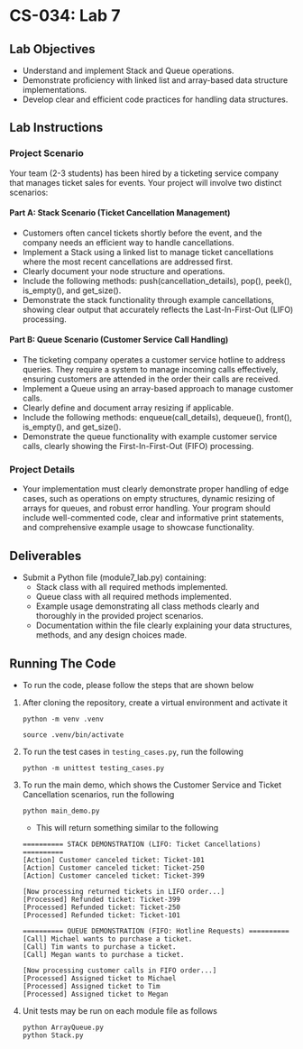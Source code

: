 # CS-034: Lab 7

## Lab Objectives
- Understand and implement Stack and Queue operations.
- Demonstrate proficiency with linked list and array-based data structure implementations.
- Develop clear and efficient code practices for handling data structures.

## Lab Instructions
### Project Scenario
Your team (2-3 students) has been hired by a ticketing service company that manages ticket sales for events. Your project will involve two distinct scenarios:
#### Part A: Stack Scenario (Ticket Cancellation Management)
- Customers often cancel tickets shortly before the event, and the company needs an efficient way to handle cancellations.
- Implement a Stack using a linked list to manage ticket cancellations where the most recent cancellations are addressed first.
- Clearly document your node structure and operations.
- Include the following methods: push(cancellation_details), pop(), peek(), is_empty(), and get_size().
- Demonstrate the stack functionality through example cancellations, showing clear output that accurately reflects the Last-In-First-Out (LIFO) processing.
#### Part B: Queue Scenario (Customer Service Call Handling)
- The ticketing company operates a customer service hotline to address queries. They require a system to manage incoming calls effectively, ensuring customers are attended in the order their calls are received.
- Implement a Queue using an array-based approach to manage customer calls.
- Clearly define and document array resizing if applicable.
- Include the following methods: enqueue(call_details), dequeue(), front(), is_empty(), and get_size().
- Demonstrate the queue functionality with example customer service calls, clearly showing the First-In-First-Out (FIFO) processing.

### Project Details
- Your implementation must clearly demonstrate proper handling of edge cases, such as operations on empty structures, dynamic resizing of arrays for queues, and robust error handling. Your program should include well-commented code, clear and informative print statements, and comprehensive example usage to showcase functionality.

## Deliverables
- Submit a Python file (module7_lab.py) containing:
  - Stack class with all required methods implemented.
  - Queue class with all required methods implemented.
  - Example usage demonstrating all class methods clearly and thoroughly in the provided project scenarios.
  - Documentation within the file clearly explaining your data structures, methods, and any design choices made.

## Running The Code
- To run the code, please follow the steps that are shown below
1. After cloning the repository, create a virtual environment and activate it
    ```shell
    python -m venv .venv
    
    source .venv/bin/activate
    ```
2. To run the test cases in `testing_cases.py`, run the following
    ```shell
    python -m unittest testing_cases.py
    ```
3. To run the main demo, which shows the Customer Service and Ticket Cancellation scenarios, run the following
    ```shell
    python main_demo.py
    ```
    - This will return something similar to the following
    ```text
    ========== STACK DEMONSTRATION (LIFO: Ticket Cancellations) ==========
    [Action] Customer canceled ticket: Ticket-101
    [Action] Customer canceled ticket: Ticket-250
    [Action] Customer canceled ticket: Ticket-399
    
    [Now processing returned tickets in LIFO order...]
    [Processed] Refunded ticket: Ticket-399
    [Processed] Refunded ticket: Ticket-250
    [Processed] Refunded ticket: Ticket-101
    
    ========== QUEUE DEMONSTRATION (FIFO: Hotline Requests) ==========
    [Call] Michael wants to purchase a ticket.
    [Call] Tim wants to purchase a ticket.
    [Call] Megan wants to purchase a ticket.
    
    [Now processing customer calls in FIFO order...]
    [Processed] Assigned ticket to Michael
    [Processed] Assigned ticket to Tim
    [Processed] Assigned ticket to Megan
    ```
4. Unit tests may be run on each module file as follows
    ```shell
    python ArrayQueue.py
    python Stack.py
    ```